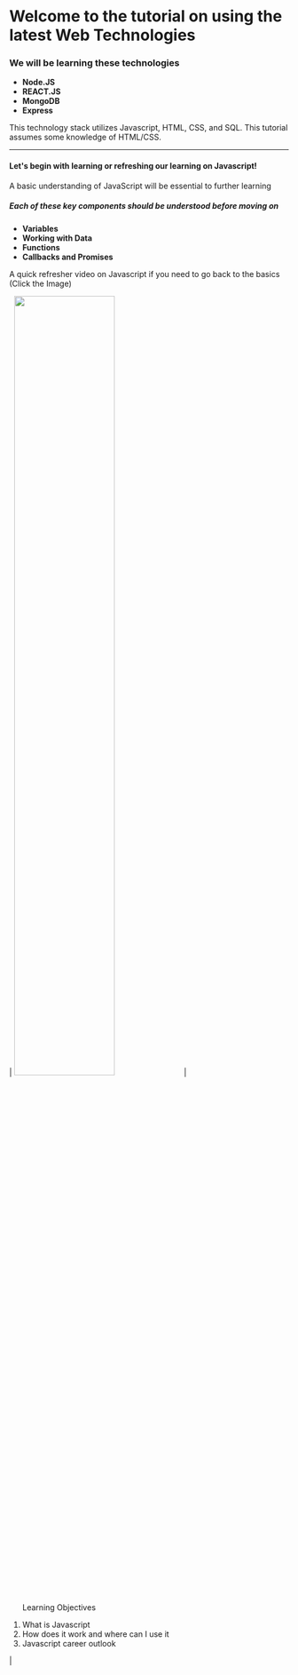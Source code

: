# Welcome to the tutorial on using the latest Web Technologies

<h3> We will be learning these technologies </h3>
<ul>
  <li><strong>Node.JS</strong></li>
  <li><strong>REACT.JS</strong></li>
  <li><strong>MongoDB</strong></li>
  <li><strong>Express</strong></li>
</ul>

<p>This technology stack utilizes Javascript, HTML, CSS, and SQL. This tutorial assumes some knowledge of HTML/CSS.</p>
<hr>
<h4>Let's begin with learning or refreshing our learning on Javascript!</h5>
<p>A basic understanding of JavaScript will be essential to further learning</p>
<h5>Each of these key components should be understood before moving on</h6>
<ul>
  <li><strong>Variables</strong></li>
  <li><strong>Working with Data</strong></li>
  <li><strong>Functions</strong></li>
  <li><strong>Callbacks and Promises</strong></li>
</ul>
<p>A quick refresher video on Javascript if you need to go back to the basics (Click the Image)</p>
| <a href="https://www.youtube.com/watch?v=upDLs1sn7g4" title="Learn Javascript"><img src="https://img.youtube.com/vi/upDLs1sn7g4/maxresdefault.jpg" width="60%"/></a> |
<ol><p>Learning Objectives</p>
  <li>What is Javascript</li>
  <li>How does it work and where can I use it</li>
  <li>Javascript career outlook</li>
</ol> |

